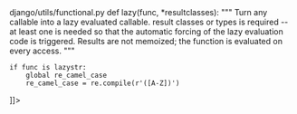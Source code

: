 <change>
  <file change-number-for-this-file="1">django/utils/functional.py</file>
  <original line-count="7" no-ellipsis="true"><![CDATA[
def lazy(func, *resultclasses):
    """
    Turn any callable into a lazy evaluated callable. result classes or types
    is required -- at least one is needed so that the automatic forcing of
    the lazy evaluation code is triggered. Results are not memoized; the
    function is evaluated on every access.
    """
  ]]></original>
  <modified no-ellipsis="true"><![CDATA[
import re  # Add this import at the top of the file

def lazy(func, *resultclasses):
    """
    Turn any callable into a lazy evaluated callable. result classes or types
    is required -- at least one is needed so that the automatic forcing of
    the lazy evaluation code is triggered. Results are not memoized; the
    function is evaluated on every access.
    """
    
    if func is lazystr:
        global re_camel_case
        re_camel_case = re.compile(r'([A-Z])')
  ]]></modified>
</change>